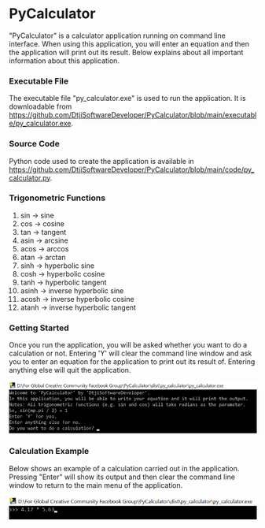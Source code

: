 # PyCalculator
"PyCalculator" is a calculator application running on command line interface. When using this application, you will enter an equation and then the application will
print out its result. Below explains about all important information about this application.

### Executable File

The executable file "py_calculator.exe" is used to run the application. It is downloadable from
https://github.com/DtjiSoftwareDeveloper/PyCalculator/blob/main/executable/py_calculator.exe.

### Source Code

Python code used to create the application is available in
https://github.com/DtjiSoftwareDeveloper/PyCalculator/blob/main/code/py_calculator.py.

### Trigonometric Functions

1. sin -> sine
2. cos -> cosine
3. tan -> tangent
4. asin -> arcsine
5. acos -> arccos
6. atan -> arctan
7. sinh -> hyperbolic sine
8. cosh -> hyperbolic cosine
9. tanh -> hyperbolic tangent
10. asinh -> inverse hyperbolic sine
11. acosh -> inverse hyperbolic cosine
12. atanh -> inverse hyperbolic tangent

### Getting Started

Once you run the application, you will be asked whether you want to do a calculation or not. Entering 'Y' will clear the command line window and ask you
to enter an equation for the application to print out its result of. Entering anything else will quit the application.

![Getting Started](https://github.com/DtjiSoftwareDeveloper/PyCalculator/blob/main/images/Getting%20Started.png)

### Calculation Example

Below shows an example of a calculation carried out in the application. Pressing "Enter" will show its output and then clear the command line window to return to the
main menu of the application.

![Calculation Example](https://github.com/DtjiSoftwareDeveloper/PyCalculator/blob/main/images/Calculation%20Example.png)

